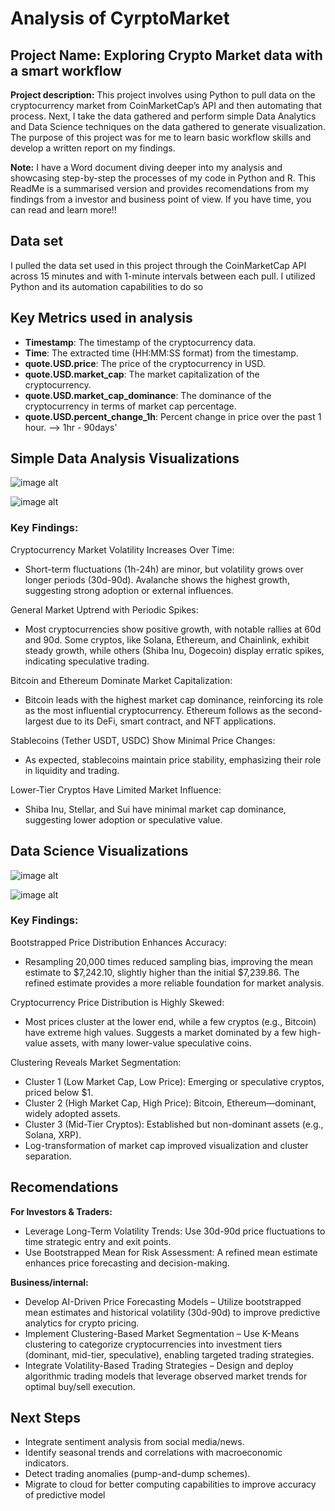 # Analysis of CyrptoMarket
## **Project Name: Exploring Crypto Market data with a smart workflow**

**Project description:**
This project involves using Python to pull data on the cryptocurrency market from CoinMarketCap’s API and then automating that process. Next, I take the data gathered and perform simple Data Analytics and Data Science techniques on the data gathered to generate visualization. The purpose of this project was for me to learn basic workflow skills and develop a written report on my findings.

**Note:** I have a Word document diving deeper into my analysis and showcasing step-by-step the processes of my code in Python and R. This ReadMe is a summarised version and provides recomendations from my findings from a investor and business point of view. If you have time, you can read and learn more!!

## **Data set**
I pulled the data set used in this project through the CoinMarketCap API across 15 minutes and with 1-minute intervals between each pull. I utilized Python and its automation capabilities to do so

## **Key Metrics used in analysis**
- **Timestamp**: The timestamp of the cryptocurrency data.
- **Time**: The extracted time (HH:MM:SS format) from the timestamp.
- **quote.USD.price**: The price of the cryptocurrency in USD.
- **quote.USD.market_cap**: The market capitalization of the cryptocurrency.
- **quote.USD.market_cap_dominance**: The dominance of the cryptocurrency in terms of market cap percentage.
- **quote.USD.percent_change_1h**: Percent change in price over the past 1 hour. --> 1hr - 90days'

## **Simple Data Analysis Visualizations** 

![image alt](https://github.com/T-Tamz/Smart-Data-Workflow-API-Automation-in-Python-Analysis-in-R/blob/8816f53230f321f936952c30dba9d1e48d4db69b/Images/Percent%20changes.png)

![image alt](https://github.com/T-Tamz/Smart-Data-Workflow-API-Automation-in-Python-Analysis-in-R/blob/8816f53230f321f936952c30dba9d1e48d4db69b/Images/Market%20Cap%20distribution.png)

### Key Findings:
Cryptocurrency Market Volatility Increases Over Time:
- Short-term fluctuations (1h-24h) are minor, but volatility grows over longer periods (30d-90d).
Avalanche shows the highest growth, suggesting strong adoption or external influences.

General Market Uptrend with Periodic Spikes:
- Most cryptocurrencies show positive growth, with notable rallies at 60d and 90d.
Some cryptos, like Solana, Ethereum, and Chainlink, exhibit steady growth, while others (Shiba Inu, Dogecoin) display erratic spikes, indicating speculative trading.

Bitcoin and Ethereum Dominate Market Capitalization:
- Bitcoin leads with the highest market cap dominance, reinforcing its role as the most influential cryptocurrency.
Ethereum follows as the second-largest due to its DeFi, smart contract, and NFT applications.

Stablecoins (Tether USDT, USDC) Show Minimal Price Changes:
- As expected, stablecoins maintain price stability, emphasizing their role in liquidity and trading.

Lower-Tier Cryptos Have Limited Market Influence:
- Shiba Inu, Stellar, and Sui have minimal market cap dominance, suggesting lower adoption or speculative value.


## **Data Science Visualizations**

![image alt](https://github.com/T-Tamz/Smart-Data-Workflow-API-Automation-in-Python-Analysis-in-R/blob/8816f53230f321f936952c30dba9d1e48d4db69b/Images/Boot%20Dist.png)

![image alt](https://github.com/T-Tamz/Smart-Data-Workflow-API-Automation-in-Python-Analysis-in-R/blob/8816f53230f321f936952c30dba9d1e48d4db69b/Images/Clustering.png)


### **Key Findings**:
Bootstrapped Price Distribution Enhances Accuracy:
- Resampling 20,000 times reduced sampling bias, improving the mean estimate to $7,242.10, slightly higher than the initial $7,239.86.
The refined estimate provides a more reliable foundation for market analysis.

Cryptocurrency Price Distribution is Highly Skewed:
- Most prices cluster at the lower end, while a few cryptos (e.g., Bitcoin) have extreme high values.
Suggests a market dominated by a few high-value assets, with many lower-value speculative coins.

Clustering Reveals Market Segmentation:
- Cluster 1 (Low Market Cap, Low Price): Emerging or speculative cryptos, priced below $1.
- Cluster 2 (High Market Cap, High Price): Bitcoin, Ethereum—dominant, widely adopted assets.
- Cluster 3 (Mid-Tier Cryptos): Established but non-dominant assets (e.g., Solana, XRP).
- Log-transformation of market cap improved visualization and cluster separation.


## **Recomendations**
**For Investors & Traders:**
- Leverage Long-Term Volatility Trends: Use 30d-90d price fluctuations to time strategic entry and exit points.
- Use Bootstrapped Mean for Risk Assessment: A refined mean estimate enhances price forecasting and decision-making.

**Business/internal:**
- Develop AI-Driven Price Forecasting Models – Utilize bootstrapped mean estimates and historical volatility (30d-90d) to improve predictive analytics for crypto pricing.
- Implement Clustering-Based Market Segmentation – Use K-Means clustering to categorize cryptocurrencies into investment tiers (dominant, mid-tier, speculative), enabling targeted trading strategies.
- Integrate Volatility-Based Trading Strategies – Design and deploy algorithmic trading models that leverage observed market trends for optimal buy/sell execution.

## **Next Steps**
- Integrate sentiment analysis from social media/news.
- Identify seasonal trends and correlations with macroeconomic indicators.
- Detect trading anomalies (pump-and-dump schemes).
- Migrate to cloud for better computing capabilities to improve accuracy of predictive model
